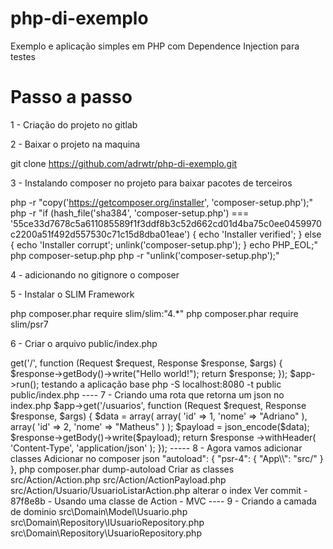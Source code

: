 # php-di-exemplo
Exemplo e aplicação simples em PHP com Dependence Injection para testes

# Passo a passo

1 - Criação do projeto no gitlab

2 - Baixar o projeto na maquina

git clone https://github.com/adrwtr/php-di-exemplo.git

3 - Instalando composer no projeto para baixar pacotes de terceiros

php -r "copy('https://getcomposer.org/installer', 'composer-setup.php');"
php -r "if (hash_file('sha384', 'composer-setup.php') === '55ce33d7678c5a611085589f1f3ddf8b3c52d662cd01d4ba75c0ee0459970c2200a51f492d557530c71c15d8dba01eae') { echo 'Installer verified'; } else { echo 'Installer corrupt'; unlink('composer-setup.php'); } echo PHP_EOL;"
php composer-setup.php
php -r "unlink('composer-setup.php');"

4 - adicionando no gitignore o composer

5 - Instalar o SLIM Framework

php composer.phar require slim/slim:"4.*"
php composer.phar require slim/psr7


6 - Criar o arquivo public/index.php

<?php
use Psr\Http\Message\ResponseInterface as Response;
use Psr\Http\Message\ServerRequestInterface as Request;
use Slim\Factory\AppFactory;

require __DIR__ . '/../vendor/autoload.php';

$app = AppFactory::create();

$app->get('/', function (Request $request, Response $response, $args) {
    $response->getBody()->write("Hello world!");
    return $response;
});

$app->run();


testando a aplicação base

php -S localhost:8080 -t public public/index.php


----

7 - Criando uma rota que retorna um json

no index.php

$app->get('/usuarios', function (Request $request, Response $response, $args) {
    $data = array(
        array(
            'id' => 1,
            'nome' => "Adriano"
        ),

        array(
            'id' => 2,
            'nome' => "Matheus"
        )
    );
    $payload = json_encode($data);

    $response->getBody()->write($payload);

    return $response
        ->withHeader(
            'Content-Type', 
            'application/json'
        );
});

-----

8 - Agora vamos adicionar classes

Adicionar no composer json

"autoload": {
        "psr-4": {
            "App\\": "src/"
        }
    },

php composer.phar dump-autoload

Criar as classes 

src/Action/Action.php
src/Action/ActionPayload.php
src/Action/Usuario/UsuarioListarAction.php

alterar o index

Ver commit - 87f8e8b - Usando uma classe de Action - MVC

----

9 - Criando a camada de dominio

src\Domain\Model\Usuario.php
src\Domain\Repository\IUsuarioRepository.php
src\Domain\Repository\UsuarioRepository.php
